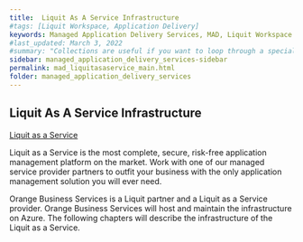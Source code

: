 ```yaml
---
title:  Liquit As A Service Infrastructure
#tags: [Liquit Workspace, Application Delivery]
keywords: Managed Application Delivery Services, MAD, Liquit Workspace
#last_updated: March 3, 2022
#summary: "Collections are useful if you want to loop through a special folder of pages that you make available in a content API. You could also use collections if you have a set of articles that you want to treat differently from the other content, with a different layout or format."
sidebar: managed_application_delivery_services-sidebar
permalink: mad_liquitasaservice_main.html
folder: managed_application_delivery_services
---
```


## Liquit As A Service Infrastructure

[Liquit as a Service](https://www.liquit.com/platform/liquit-as-a-service/)

Liquit as a Service is the most complete, secure, risk-free application management platform on the market. Work with one of our managed service provider partners to outfit your business with the only application management solution you will ever need.

Orange Business Services is a Liquit partner and a Liquit as a Service provider. Orange Business Services will host and maintain the infrastructure on Azure. The following chapters will describe the infrastructure of the Liquit as a Service.